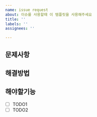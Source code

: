 ```yaml
---
name: issue request
about: 이슈를 사용할때 이 템플릿을 사용해주세요
title: ''
labels: ''
assignees: ''

---
```


<!--
필요하지 않은 사항은 지우고 사용해주세요
-->

## 문제사항

## 해결방법

## 해야할기능
- [ ] TODO1
- [ ] TODO2
